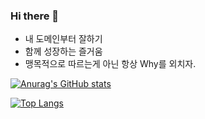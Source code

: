 ### Hi there 👋

- 내 도메인부터 잘하기
- 함께 성장하는 즐거움
- 맹목적으로 따르는게 아닌 항상 Why를 외치자.

<!-- Stat -->
[![Anurag's GitHub stats](https://github-readme-stats.vercel.app/api?username=evan-hwang&count_private=true&show_icons=true&theme=monokai)](https://github.com/anuraghazra/github-readme-stats)

<!-- Top Langs -->
[![Top Langs](https://github-readme-stats.vercel.app/api/top-langs/?username=evan-hwang&layout=compact&theme=monokai)](https://github.com/anuraghazra/github-readme-stats)
